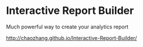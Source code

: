 # Interactive Report Builder
Much powerful way to create your analytics report

http://chaozhang.github.io/Interactive-Report-Builder/

